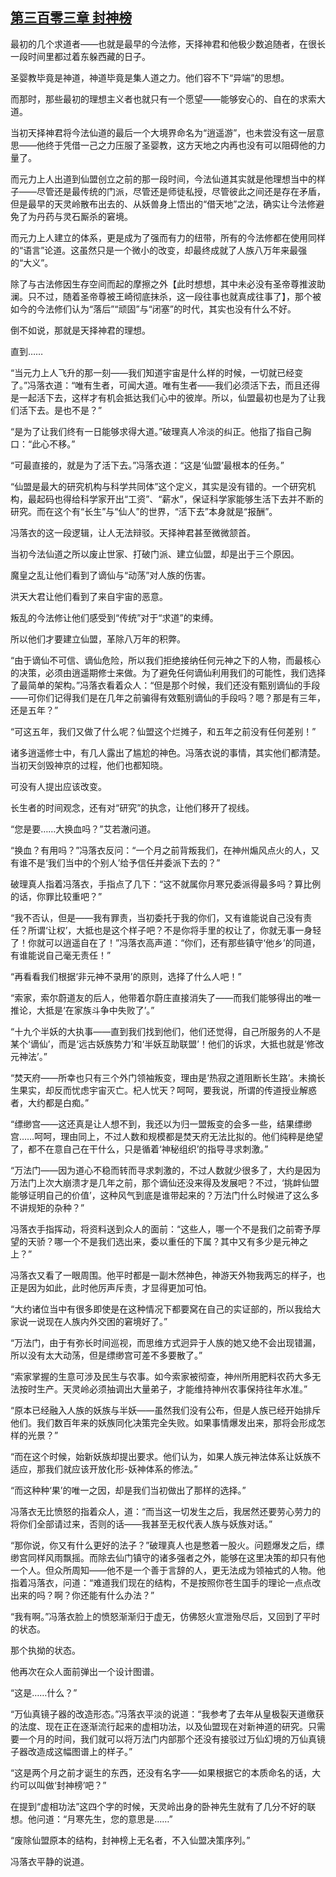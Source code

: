 ## [第三百零三章 封神榜](https://www.xxbiquge.com/11_11207/9185878.html)


  最初的几个求道者——也就是最早的今法修，天择神君和他极少数追随者，在很长一段时间里都过着东躲西藏的日子。

  圣婴教毕竟是神道，神道毕竟是集人道之力。他们容不下“异端”的思想。

  而那时，那些最初的理想主义者也就只有一个愿望——能够安心的、自在的求索大道。

  当初天择神君将今法仙道的最后一个大境界命名为“逍遥游”，也未尝没有这一层意思——他终于凭借一己之力压服了圣婴教，这方天地之内再也没有可以阻碍他的力量了。

  而元力上人出道到仙盟创立之前的那一段时间，今法仙道其实就是他理想当中的样子——尽管还是最传统的门派，尽管还是师徒私授，尽管彼此之间还是存在矛盾，但是最早的天灵岭散布出去的、从妖兽身上悟出的“借天地”之法，确实让今法修避免了为丹药与灵石厮杀的窘境。

  而元力上人建立的体系，更是成为了强而有力的纽带，所有的今法修都在使用同样的“语言”论道。这虽然只是一个微小的改变，却最终成就了人族八万年来最强的“大义”。

  除了与古法修因生存空间而起的摩擦之外【此时想想，其中未必没有圣帝尊推波助澜。只不过，随着圣帝尊被王崎彻底抹杀，这一段往事也就真成往事了】，那个被如今的今法修们认为“落后”“顽固”与“闭塞”的时代，其实也没有什么不好。

  倒不如说，那就是天择神君的理想。

  直到……

  “当元力上人飞升的那一刻——我们知道宇宙是什么样的时候，一切就已经变了。”冯落衣道：“唯有生者，可闻大道。唯有生者——我们必须活下去，而且还得是一起活下去，这样才有机会抵达我们心中的彼岸。所以，仙盟最初也是为了让我们活下去。是也不是？”

  “是为了让我们终有一日能够求得大道。”破理真人冷淡的纠正。他指了指自己胸口：“此心不移。”

  “可最直接的，就是为了活下去。”冯落衣道：“这是‘仙盟’最根本的任务。”

  “仙盟是最大的研究机构与科学共同体”这个定义，其实是没有错的。一个研究机构，最起码也得给科学家开出“工资”、“薪水”，保证科学家能够生活下去并不断的研究。而在这个有“长生”与“仙人”的世界，“活下去”本身就是“报酬”。

  冯落衣的这一段逻辑，让人无法辩驳。天择神君甚至微微颔首。

  当初今法仙道之所以废止世家、打破门派、建立仙盟，却是出于三个原因。

  魔皇之乱让他们看到了谪仙与“动荡”对人族的伤害。

  洪天大君让他们看到了来自宇宙的恶意。

  叛乱的今法修让他们感受到“传统”对于“求道”的束缚。

  所以他们才要建立仙盟，革除八万年的积弊。

  “由于谪仙不可信、谪仙危险，所以我们拒绝接纳任何元神之下的人物，而最核心的决策，必须由逍遥期修士来做。为了避免任何谪仙利用我们的可能性，我们选择了最简单的架构。”冯落衣看着众人：“但是那个时候，我们还没有甄别谪仙的手段——可你们记得我们是在几年之前骗得有效甄别谪仙的手段吗？嗯？那是有三年，还是五年？”

  “可这五年，我们又做了什么呢？仙盟这个烂摊子，和五年之前没有任何差别！”

  诸多逍遥修士中，有几人露出了尴尬的神色。冯落衣说的事情，其实他们都清楚。当初天剑毁神京的过程，他们也都知晓。

  可没有人提出应该改变。

  长生者的时间观念，还有对“研究”的执念，让他们移开了视线。

  “您是要……大换血吗？”艾若澈问道。

  “换血？有用吗？”冯落衣反问：“一个月之前背叛我们，在神州煽风点火的人，又有谁不是‘我们当中的个别人’给予信任并委派下去的？”

  破理真人指着冯落衣，手指点了几下：“这不就属你月寒兄委派得最多吗？算比例的话，你罪比较重吧？”

  “我不否认，但是——我有罪责，当初委托于我的你们，又有谁能说自己没有责任？所谓‘让权’，大抵也是这个样子吧？不是你将手里的权让了，你就无事一身轻了！你就可以逍遥自在了！”冯落衣高声道：“你们，还有那些镇守‘他乡’的同道，有谁能说自己毫无责任！”

  “再看看我们根据‘非元神不录用’的原则，选择了什么人吧！”

  “索家，索尔蔚道友的后人，他带着尔蔚庄直接消失了——而我们能够得出的唯一推论，大抵是‘在家族斗争中失败了’。”

  “十九个半妖的大执事——直到我们找到他们，他们还觉得，自己所服务的人不是某个‘谪仙’，而是‘远古妖族势力’和‘半妖互助联盟’！他们的诉求，大抵也就是‘修改元神法’。”

  “焚天府——所幸也只有三个外门领袖叛变，理由是‘热寂之道阻断长生路’。未摘长生果实，却反而忧虑宇宙灭亡。杞人忧天？呵呵，要我说，所谓的传道授业解惑者，大约都是白痴。”

  “缥缈宫——这还真是让人想不到，我还以为归一盟叛变的会多一些，结果缥缈宫……呵呵，理由同上，不过人数和规模都是焚天府无法比拟的。他们纯粹是绝望了，都不在意自己在干什么，只是循着‘神秘组织’的指导寻求刺激。”

  “万法门——因为道心不稳而转而寻求刺激的，不过人数就少很多了，大约是因为万法门上次大崩溃才是几年之前，那个谪仙还没来得及发展吧？不过，‘挑衅仙盟能够证明自己的价值’，这种风气到底是谁带起来的？万法门什么时候进了这么多不讲规矩的杂种？”

  冯落衣手指挥动，将资料送到众人的面前：“这些人，哪一个不是我们之前寄予厚望的天骄？哪一个不是我们选出来，委以重任的下属？其中又有多少是元神之上？”

  冯落衣又看了一眼周围。他平时都是一副木然神色，神游天外物我两忘的样子，也正是因为如此，此时他厉声斥责，才显得更加可怕。

  “大约诸位当中有很多即使是在这种情况下都要窝在自己的实证部的，所以我给大家说一说现在人族内外交困的窘境好了。”

  “万法门，由于有弥长时间巡视，而思维方式迥异于人族的她又绝不会出现错漏，所以没有太大动荡，但是缥缈宫可差不多要散了。”

  “索家掌握的生意可涉及民生与农事。如今索家被彻查，神州所用肥料农药大多无法按时生产。天灵岭必须抽调出大量弟子，才能维持神州农事保持往年水准。”

  “原本已经融入人族的妖族与半妖——虽然我们没有公布，但是人族已经开始排斥他们。我们数百年来的妖族同化决策完全失败。如果事情爆发出来，那将会形成怎样的光景？”

  “而在这个时候，始新妖族却提出要求。他们认为，如果人族元神法体系让妖族不适应，那我们就应该开放化形-妖神体系的修法。”

  “而这种种‘果’的唯一之因，却是我们当初做出了那样的选择。”

  冯落衣无比愤怒的指着众人，道：“而当这一切发生之后，我居然还要劳心劳力的将你们全部请过来，否则的话——我甚至无权代表人族与妖族对话。”

  “那你说，你又有什么更好的法子？”破理真人也是憋着一股火。问题爆发之后，缥缈宫同样风雨飘摇。而除去仙门镇守的诸多强者之外，能够在这里决策的却只有他一个人。但众所周知——他不是一个善于言辞的人，更无法成为领袖式的人物。他指着冯落衣，问道：“难道我们现在的结构，不是按照你苍生国手的理论一点点改出来的吗？啊？你还能有什么办法？”

  “我有啊。”冯落衣脸上的愤怒渐渐归于虚无，仿佛怒火宣泄殆尽后，又回到了平时的状态。

  那个执拗的状态。

  他再次在众人面前弹出一个设计图谱。

  “这是……什么？”

  “万仙真镜子器的改造形态。”冯落衣平淡的说道：“我参考了去年从皇极裂天道缴获的法度、现在正在逐渐流行起来的虚相功法，以及仙盟现在对新神道的研究。只需要一个月的时间，我们就可以将万法门内部那个还没有接驳过万仙幻境的万仙真镜子器改造成这幅图谱上的样子。”

  “这是两个月之前才诞生的东西，还没有名字——如果根据它的本质命名的话，大约可以叫做‘封神榜’吧？”

  在提到“虚相功法”这四个字的时候，天灵岭出身的卧神先生就有了几分不好的联想。他问道：“月寒先生，您的意思是……”

  “废除仙盟原本的结构，封神榜上无名者，不入仙盟决策序列。”

  冯落衣平静的说道。

